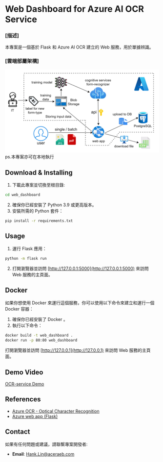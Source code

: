 
# Web Dashboard for Azure AI OCR Service


### [描述]

本專案是一個基於 Flask 和 Azure AI OCR 建立的 Web 服務，用於單據辨識。

### [雲端部屬架構]
![OCR Flow Diagram](https://github.com/mythzaizai/AcerAEB_OCR_Service/blob/main/OCR_flow.jpg)
ps.本專案亦可在本地執行

## Download & Installing

1. 下載此專案並切換至根目錄:
```bash
cd web_dashboard
```
2. 確保你已經安裝了 Python 3.9 或更高版本。
3. 安裝所需的 Python 套件：

```bash
pip install -r requirements.txt
```

## Usage

1. 運行 Flask 應用：

```bash
python -m flask run
```

2. 打開瀏覽器並訪問 [http://127.0.0.1:5000](http://127.0.0.1:5000) 來訪問 Web 服務的主頁面。

## Docker

如果你想使用 Docker 來運行這個服務，你可以使用以下命令來建立和運行一個 Docker 容器：

1. 確保你已經安裝了 Docker 。
2. 執行以下命令：
```bash
docker build -t web_dashboard .
docker run -p 80:80 web_dashboard
```

打開瀏覽器並訪問 [http://127.0.0.1](http://127.0.0.1) 來訪問 Web 服務的主頁面。

## Demo Video
[OCR-service Demo](https://www.youtube.com/watch?v=ZOiamGDrQxI)

## References
- [Azure OCR - Optical Character Recognition](https://learn.microsoft.com/zh-tw/azure/ai-services/computer-vision/overview-ocr)
- [Azure web app (Flask)](https://learn.microsoft.com/en-us/azure/app-service/quickstart-python?tabs=flask%2Cwindows%2Cazure-cli%2Cvscode-deploy%2Cdeploy-instructions-azportal%2Cterminal-bash%2Cdeploy-instructions-zip-azcli)

## Contact

如果有任何問題或建議，請聯繫專案開發者:

- **Email**: Hank.Lin@aceraeb.com


